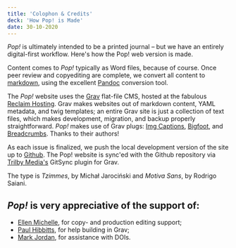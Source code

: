 ```yaml
---
title: 'Colophon & Credits'
deck: 'How Pop! is Made'
date: 30-10-2020
---
```


*Pop!* is ultimately intended to be a printed journal – but we have an entirely digital-first workflow. Here's how the Pop! web version is made.

Content comes to *Pop!* typically as Word files, because of course. Once peer review and copyediting are complete, we convert all content to [markdown](https://en.wikipedia.org/wiki/Markdown), using the excellent [Pandoc](https://pandoc.org) conversion tool.

The *Pop!* website uses the [Grav](https://getgrav.org) flat-file CMS, hosted at the fabulous [Reclaim Hosting](https://reclaimhosting.com). Grav makes websites out of markdown content, YAML metadata, and twig templates; an entire Grav site is just a collection of text files, which makes development, migration, and backup properly straightforward.  *Pop!* makes use of Grav plugs: [Img Captions](https://github.com/olevik/grav-plugin-imgcaptions), [Bigfoot](https://github.com/CPPL/grav-bigfootjs), and [Breadcrumbs](https://github.com/getgrav/grav-plugin-breadcrumbs/blob/master/README.md). Thanks to their authors!

As each issue is finalized, we push the local development version of the site up to [Github](https://github.com/jmaxsfu/popjournal). The Pop! website is sync'ed with the Github repository via [Trilby Media's](https://trilby.media/) GitSync plugin for Grav.

The type is *Tzimmes*, by Michał Jarociński and *Motiva Sans*, by Rodrigo Saiani.

## *Pop!* is very appreciative of the support of:

- [Ellen Michelle](https://ellenmichelle.com), for copy- and production editing support;
- [Paul Hibbitts](http://www.hibbittsdesign.org/), for help building in Grav;
- [Mark Jordan](https://www.lib.sfu.ca/users/mark-jordan), for assistance with DOIs.


